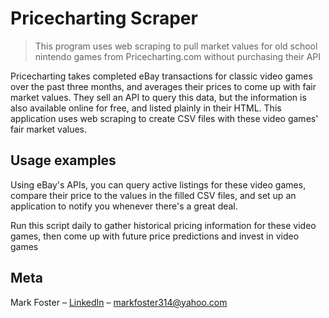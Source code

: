 # Pricecharting Scraper
> This program uses web scraping to pull market values for old school nintendo games from Pricecharting.com without purchasing their API

Pricecharting takes completed eBay transactions for classic video games over the past three months, and averages their prices to come up with fair market values. They sell an API to query this data, but the information is also available online for free, and listed plainly in their HTML. This application uses web scraping to create CSV files with these video games' fair market values.


## Usage examples

Using eBay's APIs, you can query active listings for these video games, compare their price to the values in the filled CSV files, and set up an application to notify you whenever there's a great deal.

Run this script daily to gather historical pricing information for these video games, then come up with future price predictions and invest in video games

## Meta

Mark Foster – [LinkedIn](https://www.linkedin.com/in/markfoster314/) – markfoster314@yahoo.com


<!-- Markdown link & img dfn's -->
[npm-image]: https://img.shields.io/npm/v/datadog-metrics.svg?style=flat-square
[npm-url]: https://npmjs.org/package/datadog-metrics
[npm-downloads]: https://img.shields.io/npm/dm/datadog-metrics.svg?style=flat-square
[travis-image]: https://img.shields.io/travis/dbader/node-datadog-metrics/master.svg?style=flat-square
[travis-url]: https://travis-ci.org/dbader/node-datadog-metrics
[wiki]: https://github.com/yourname/yourproject/wiki
